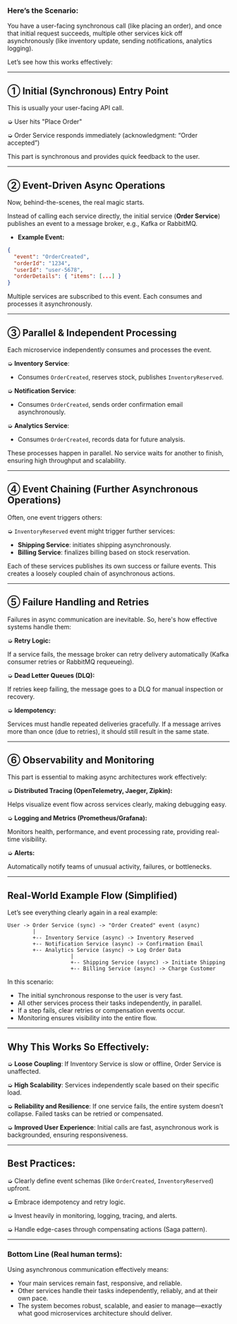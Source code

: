 ### Here’s the Scenario:

You have a user-facing synchronous call (like placing an order), and once that initial request succeeds, multiple other services kick off asynchronously (like inventory update, sending notifications, analytics logging).

Let’s see how this works effectively:

---

## ➀ **Initial (Synchronous) Entry Point**

This is usually your user-facing API call.

➭ User hits "Place Order"

➭ Order Service responds immediately (acknowledgment: “Order accepted”)

This part is synchronous and provides quick feedback to the user.

---

## ➁ **Event-Driven Async Operations**

Now, behind-the-scenes, the real magic starts.

Instead of calling each service directly, the initial service (**Order Service**) publishes an event to a message broker, e.g., Kafka or RabbitMQ.

* **Example Event:**

```json
{
  "event": "OrderCreated",
  "orderId": "1234",
  "userId": "user-5678",
  "orderDetails": { "items": [...] }
}
```

Multiple services are subscribed to this event. Each consumes and processes it asynchronously.

---

## ➂ **Parallel & Independent Processing**

Each microservice independently consumes and processes the event.

➭ **Inventory Service**:

* Consumes `OrderCreated`, reserves stock, publishes `InventoryReserved`.

➭ **Notification Service**:

* Consumes `OrderCreated`, sends order confirmation email asynchronously.

➭ **Analytics Service**:

* Consumes `OrderCreated`, records data for future analysis.

These processes happen in parallel. No service waits for another to finish, ensuring high throughput and scalability.

---

## ➃ **Event Chaining (Further Asynchronous Operations)**

Often, one event triggers others:

➭ `InventoryReserved` event might trigger further services:

* **Shipping Service**: initiates shipping asynchronously.
* **Billing Service**: finalizes billing based on stock reservation.

Each of these services publishes its own success or failure events. This creates a loosely coupled chain of asynchronous actions.

---

## ➄ **Failure Handling and Retries**

Failures in async communication are inevitable. So, here's how effective systems handle them:

➭ **Retry Logic:**

If a service fails, the message broker can retry delivery automatically (Kafka consumer retries or RabbitMQ requeueing).

➭ **Dead Letter Queues (DLQ):**

If retries keep failing, the message goes to a DLQ for manual inspection or recovery.

➭ **Idempotency:**

Services must handle repeated deliveries gracefully. If a message arrives more than once (due to retries), it should still result in the same state.

---

## ➅ **Observability and Monitoring**

This part is essential to making async architectures work effectively:

➭ **Distributed Tracing (OpenTelemetry, Jaeger, Zipkin):**

Helps visualize event flow across services clearly, making debugging easy.

➭ **Logging and Metrics (Prometheus/Grafana):**

Monitors health, performance, and event processing rate, providing real-time visibility.

➭ **Alerts:**

Automatically notify teams of unusual activity, failures, or bottlenecks.

---

## **Real-World Example Flow (Simplified)**

Let’s see everything clearly again in a real example:

```
User -> Order Service (sync) -> "Order Created" event (async)
        |
        +-- Inventory Service (async) -> Inventory Reserved
        +-- Notification Service (async) -> Confirmation Email
        +-- Analytics Service (async) -> Log Order Data
                    |
                    +-- Shipping Service (async) -> Initiate Shipping
                    +-- Billing Service (async) -> Charge Customer
```

In this scenario:

* The initial synchronous response to the user is very fast.
* All other services process their tasks independently, in parallel.
* If a step fails, clear retries or compensation events occur.
* Monitoring ensures visibility into the entire flow.

---

## **Why This Works So Effectively:**

➭ **Loose Coupling**: If Inventory Service is slow or offline, Order Service is unaffected.

➭ **High Scalability**: Services independently scale based on their specific load.

➭ **Reliability and Resilience**: If one service fails, the entire system doesn’t collapse. Failed tasks can be retried or compensated.

➭ **Improved User Experience**: Initial calls are fast, asynchronous work is backgrounded, ensuring responsiveness.

---

## **Best Practices:**

➭ Clearly define event schemas (like `OrderCreated`, `InventoryReserved`) upfront.

➭ Embrace idempotency and retry logic.

➭ Invest heavily in monitoring, logging, tracing, and alerts.

➭ Handle edge-cases through compensating actions (Saga pattern).

---

### **Bottom Line** (Real human terms):

Using asynchronous communication effectively means:

* Your main services remain fast, responsive, and reliable.
* Other services handle their tasks independently, reliably, and at their own pace.
* The system becomes robust, scalable, and easier to manage—exactly what good microservices architecture should deliver.
